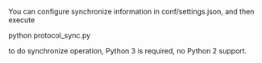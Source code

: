 You can configure synchronize information in conf/settings.json,
and then execute

python protocol_sync.py

to do synchronize operation, Python 3 is required, no Python 2 support.

